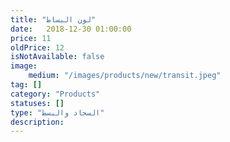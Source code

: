 ```yaml
---
title: "لون البساط" 
date:   2018-12-30 01:00:00
price: 11
oldPrice: 12
isNotAvailable: false
image: 
    medium: "/images/products/new/transit.jpeg"
tag: []
category: "Products"
statuses: []
type: "السجاد والبسط"
description: 
---
```

